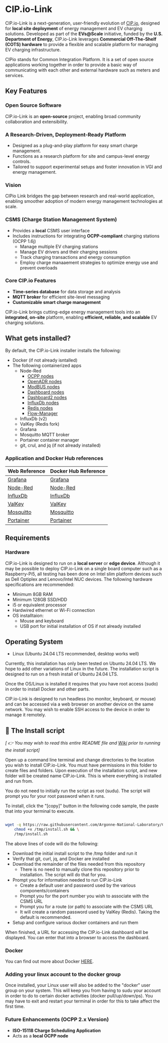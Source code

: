 # CIP.io-Link

CIP.io-Link is a next-generation, user-friendly evolution of [CIP.io](https://github.com/Argonne-National-Laboratory/CIP.io), designed for **local site deployment** of energy management and EV charging solutions. Developed as part of the **EVs@Scale** initiative, funded by the **U.S. Department of Energy**, CIP.io-Link leverages **Commercial Off-The-Shelf (COTS) hardware** to provide a flexible and scalable platform for managing EV charging infrastructure.

CIPio stands for Common Integration Platform. It is a set of open source applications working together in order to provide a basic way of communicating with each other and external hardware such as meters and services.

## Key Features

### Open Source Software  

CIP.io-Link is an **open-source** project, enabling broad community collaboration and extensibility.

### A Research-Driven, Deployment-Ready Platform

- Designed as a plug-and-play platform for easy smart charge management.
- Functions as a research platform for site and campus-level energy controls.
- Tailored to support experimental setups and foster innovation in VGI and energy management.

### Vision

CIPio Link bridges the gap between research and real-world application, enabling smoother adoption of modern energy management technologies at scale.

### CSMS (Charge Station Management System)  

- Provides a **local** CSMS user interface  
- Includes instructions for integrating **OCPP-compliant** charging stations (OCPP 1.6j)
  - Manage multiple EV charging stations
  - Manage EV drivers and their charging sessions
  - Track charging transactions and energy consumption
  - Employ charge manaaement strategies to optimize energy use and prevent overloads

### Core CIP.io Features  

- **Time-series database** for data storage and analysis  
- **MQTT broker** for efficient site-level messaging  
- **Customizable smart charge management**  

CIP.io-Link brings cutting-edge energy management tools into an **integrated, on-site** platform, enabling **efficient, reliable, and scalable** EV charging solutions.  

## What gets installed?

By default, the CIP.io-Link installer installs the following:

- Docker (if not already isntalled)
- The following containerized apps
  - Node-Red
    - [OCPP nodes](https://www.npmjs.com/package/node-red-contrib-ocpp)
    - [OpenADR nodes](https://www.npmjs.com/package/@anl-ioc/node-red-contrib-oadr-ven)
    - [ModBUS nodes](https://www.npmjs.com/package/node-red-contrib-modbustcp)
    - [Dashboard nodes](https://www.npmjs.com/package/node-red-dashboard)
    - [Dashboard2 nodes](https://www.npmjs.com/package/@flowfuse/node-red-dashboard)
    - [InfluxDb nodes](https://www.npmjs.com/package/node-red-contrib-influxdb)
    - [Redis nodes](https://www.npmjs.com/package/node-red-contrib-redis)
    - [Flow-Manager](https://www.npmjs.com/package/node-red-contrib-flow-manager)
  - InfluxDb (v2)
  - ValKey (Redis fork)
  - Grafana
  - Mosquitto MQTT broker
  - Portainer container manager
  - git, crul, and jq (if not already installed)

### Application and Docker Hub references

Web Reference | Docker Hub Reference
------------ | --------------------
[Grafana](https://grafana.com) | [Grafana](https://hub.docker.com/r/grafana/grafana)
[Node-Red](https://nodered.org) | [Node-Red](https://hub.docker.com/r/nodered/node-red)
[InfluxDb](https://www.influxdata.com) | [InfluxDb](https://hub.docker.com/_/influxdb)
[ValKey](https://www.valkey.io) | [ValKey](https://hub.docker.com/r/valkey/valkey)
[Mosquitto](https://mosquitto.org/) | [Mosquitto](https://hub.docker.com/_/eclipse-mosquitto)
[Portainer](https://www.portainer.io) | [Portainer](https://hub.docker.com/r/portainer/portainer-ce)

## Requirements

### Hardware

CIP.io-Link is designed to run on a **local server** or **edge device**. Although it may be possible to deploy
CIP.io-Link on a single board computer such as a Raspberry-Pi5, all testing has been done on Intel slim platform
devices such as Dell Optiplex and Lenovo/Intel NUC devices. The following hardware specifications are recommended:

- Minimum 8GB RAM
- Minimum 128GB SSD/HDD
- i5 or equivalent processor
- Hardwired ethernet or Wi-Fi connection
- OS installtaion:
  - Mouse and keyboard
  - USB port for initial installation of OS if not already installed

## Operating System

- Linux (Ubuntu 24.04 LTS recommended, desktop works well)

Currently, this installation has only been tested on Ubuntu 24.04 LTS. We hope to add other variations of Linux in the future. The installation script is designed to run on a fresh install of Ubuntu 24.04 LTS.

Once the OS/Linux is installed it requires that you have root access (sudo) in order to install Docker and other parts.

CIP.io-Link is designed to run headless (no monitor, keyboard, or mouse) and can be accessed via a web browser on another device on the same network. You may wish to enable SSH access to the device in order to manage it remotely.

## :scroll: The Install script

*[ :point_right: You may wish to read this entire README file and [Wiki](https://github.com/Argonne-National-Laboratory/CIP.io-Link/wiki) prior to running the install script]*

Open up a command line terminal and change directories to the location you wish to install CIP.io-Link. You must have permissions in this folder to create files and folders.
Upon execution of the installation script, and new folder will be created name CIP.io-Link. This is where everything is installed and run from.

You do not need to initially run the script as root (sudu). The script will prompt you for your root password when it runs.

To install, click the "[copy]" button in the following code sample, the paste that into your terminal to execute.

```bash

wget -q https://raw.githubusercontent.com/Argonne-National-Laboratory/CIP.io-Link/main/scripts/install.sh -O /tmp/install.sh && \
    chmod +x /tmp/install.sh && \
    /tmp/install.sh
```

The above lines of code will do the following:

- Download the initial install script to the /tmp folder and run it
- Verify that git, curl, jq, and Docker are installed
- Download the remainder of the files needed from this repository
  - There is no need to manually clone this repository prior to installation. The script will do that for you.
- Prompt you for information needed to run CIP.io-Link
  - Create a default user and password used by the various components/containers
  - Prompt you for the port number you wish to associate with the CSMS URL
  - Prompt you for a route (or path) to associate with the CSMS URL
  - It will create a random password used by ValKey (Redis). Taking the default is recommended.
- Setup and configure various docker containers and run them

When finished, a URL for accessing the CIP.io-Link dashboard will be displayed. You can enter that into a browser to access the dashboard.

### Docker

You can find out more about Docker [HERE](https://www.docker.com).

### Adding your linux account to the docker group

Once installed, your Linux user will also be added to the "docker" user group on your system. This will keep you from having to sudu your account in order to do to certain docker activities (docker pull/up/down/ps). You may have to exit and restart your terminal in order for this to take affect the first time.

### Future Enhancements (OCPP 2.x Version)  

- **ISO-15118 Charge Scheduling Application**  
- Acts as a **local OCPP node**  
